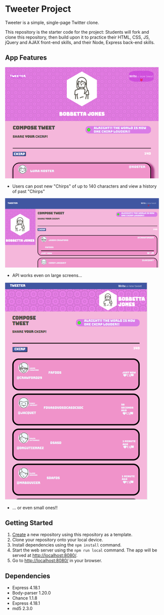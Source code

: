# Tweeter Project

Tweeter is a simple, single-page Twitter clone.

This repository is the starter code for the project: Students will fork and clone this repository, then build upon it to practice their HTML, CSS, JS, jQuery and AJAX front-end skills, and their Node, Express back-end skills.


## App Features

!["Main Url Page"](https://github.com/DERPDERP91357/tweeter/blob/main/docs/normal.png?raw=true)
- Users can post new "Chirps" of up to 140 characters and view a history of past "Chirps"



!["Main Page (Large Screen Version"](https://github.com/DERPDERP91357/tweeter/blob/main/docs/largest.png?raw=trueraw=true)
- API works even on large screens...



!["Main Page (Small Screen Version"](https://github.com/DERPDERP91357/tweeter/blob/main/docs/small.png?raw=true)
- ... or even small ones!!


## Getting Started

1. [Create](https://docs.github.com/en/repositories/creating-and-managing-repositories/creating-a-repository-from-a-template) a new repository using this repository as a template.
2. Clone your repository onto your local device.
3. Install dependencies using the `npm install` command.
4. Start the web server using the `npm run local` command. The app will be served at <http://localhost:8080/>.
5. Go to <http://localhost:8080/> in your browser.

## Dependencies

- Express 4.18.1
- Body-parser 1.20.0
- Chance 1.1.8
- Express 4.18.1
- md5 2.3.0

